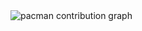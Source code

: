 <picture>
  <source media="(prefers-color-scheme: dark)" srcset="https://raw.githubusercontent.com/Aaron-blip545/Aaron-blip545/output/pacman-contribution-graph-dark.svg">
  <source media="(prefers-color-scheme: light)" srcset="https://raw.githubusercontent.com/Aaron-blip545/Aaron-blip545/output/pacman-contribution-graph.svg">
  <img alt="pacman contribution graph" src="https://raw.githubusercontent.com/Aaron-blip545/Aaron-blip545/output/pacman-contribution-graph.svg">
</picture>

###
